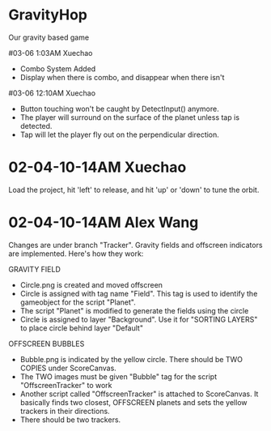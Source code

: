 # GravityHop
Our gravity based game

#03-06 1:03AM Xuechao
- Combo System Added
- Display when there is combo, and disappear when there isn't


#03-06 12:10AM Xuechao
- Button touching won't be caught by DetectInput() anymore.
- The player will surround on the surface of the planet unless tap is detected.
- Tap will let the player fly out on the perpendicular direction. 




# 02-04-10-14AM Xuechao
Load the project, hit 'left' to release, and hit 'up' or 'down' to tune the orbit.

# 02-04-10-14AM Alex Wang
Changes are under branch "Tracker".
Gravity fields and offscreen indicators are implemented. Here's how they work:

GRAVITY FIELD
- Circle.png is created and moved offscreen
- Circle is assigned with tag name "Field". This tag is used to identify the gameobject for the script "Planet".
- The script "Planet" is modified to generate the fields using the circle
- Circle is assigned to layer "Background". Use it for "SORTING LAYERS" to place circle behind layer "Default"
 
OFFSCREEN BUBBLES
- Bubble.png is indicated by the yellow circle. There should be TWO COPIES under ScoreCanvas.
- The TWO images must be given "Bubble" tag for the script "OffscreenTracker" to work
- Another script called "OffscreenTracker" is attached to ScoreCanvas. It basically finds two closest, OFFSCREEN planets and sets the yellow trackers in their directions.
- There should be two trackers.
